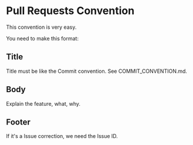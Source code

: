 # Pull Requests Convention

This convention is very easy.

You need to make this format:

## Title

Title must be like the Commit convention. See COMMIT_CONVENTION.md.

## Body

Explain the feature, what, why.

## Footer

If it's a Issue correction, we need the Issue ID.